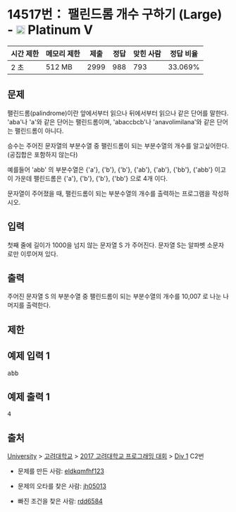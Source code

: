 # 14517번： 팰린드롬 개수 구하기 (Large) - <img src="https://static.solved.ac/tier_small/16.svg" style="height:20px" /> Platinum V



| 시간 제한 | 메모리 제한 | 제출 | 정답 | 맞힌 사람 | 정답 비율 |
| --- | --- | --- | --- | --- | --- |
| 2 초 | 512 MB | 2999 | 988 | 793 | 33.069% |
## 문제

팰린드롬(palindrome)이란 앞에서부터 읽으나 뒤에서부터 읽으나 같은 단어를 말한다. 'aba'나 'a'와 같은 단어는 팰린드롬이며, 'abaccbcb'나 'anavolimilana'와 같은 단어는 팰린드롬이 아니다.

승수는 주어진 문자열의 부분수열 중 팰린드롬이 되는 부분수열의 개수를 알고싶어한다. (공집합은 포함하지 않는다)

예를들어 'abb' 의 부분수열은 {'a'}, {'b'}, {'b'}, {'ab'}, {'ab'}, {'bb'}, {'abb'} 이고 이 가운데 팰린드롬은 {'a'}, {'b'}, {'b'}, {'bb'} 으로 4개 이다. 

문자열이 주어졌을 때, 팰린드롬이 되는 부분수열의 개수를 출력하는 프로그램을 작성하시오.

## 입력

첫째 줄에 길이가 1000을 넘지 않는 문자열 S 가 주어진다. 문자열 S는 알파벳 소문자로만 이루어져 있다.

## 출력

주어진 문자열 S 의 부분수열 중 팰린드롬이 되는 부분수열의 개수를 10,007 로 나눈 나머지를 출력한다.

## 제한

## 예제 입력 1

<pre>abb
</pre>
## 예제 출력 1

<pre>4
</pre>
## 출처

[University](/category/5) > [고려대학교](/category/341) > [2017 고려대학교 프로그래밍 대회](/category/804) > [Div 1](/category/detail/1744) C2번

- 문제를 만든 사람: [eldkqmfhf123](/user/eldkqmfhf123)

- 문제의 오타를 찾은 사람: [jh05013](/user/jh05013)

- 빠진 조건을 찾은 사람: [rdd6584](/user/rdd6584)